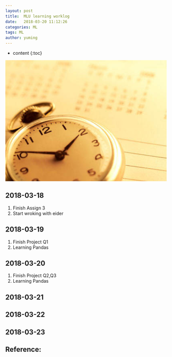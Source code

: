 ```yaml
---
layout: post
title:  MLU learning worklog
date:   2018-03-20 11:12:26
categories: ML
tags: ML
author: yuming
---
```


* content
{:toc}

<img src="/assets/images/mlu/mlu_worklog_1.jpeg" width="1000px">



## 2018-03-18
1. Finish Assign 3
2. Start wroking with eider

## 2018-03-19
1. Finish Project Q1
2. Learning Pandas

## 2018-03-20
1. Finish Project Q2,Q3
2. Learning Pandas

## 2018-03-21


## 2018-03-22
 

## 2018-03-23





## Reference:
